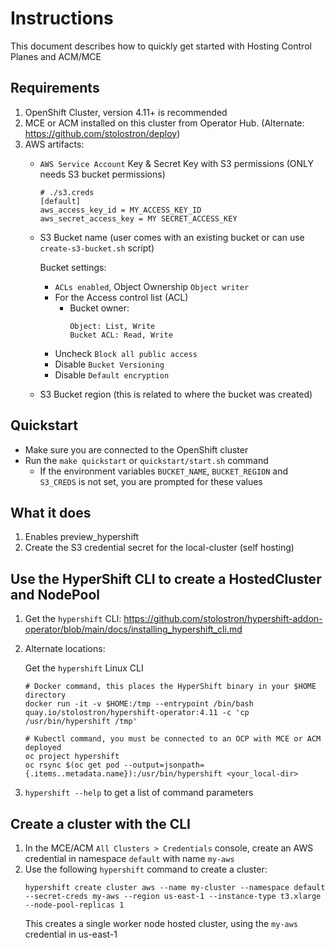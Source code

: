# Instructions
This document describes how to quickly get started with Hosting Control Planes and ACM/MCE

## Requirements
1. OpenShift Cluster, version 4.11+ is recommended
2. MCE or ACM installed on this cluster from Operator Hub. (Alternate: https://github.com/stolostron/deploy)
3. AWS artifacts:
   * `AWS Service Account` Key & Secret Key with S3 permissions (ONLY needs S3 bucket permissions)
      ```shell
      # ./s3.creds
      [default]
      aws_access_key_id = MY_ACCESS_KEY_ID
      aws_secret_access_key = MY SECRET_ACCESS_KEY
      ```
   * S3 Bucket name (user comes with an existing bucket or can use `create-s3-bucket.sh` script)
      
        Bucket settings:
      * `ACLs enabled`, Object Ownership `Object writer`
      * For the Access control list (ACL)
         * Bucket owner:
            ```
            Object: List, Write
            Bucket ACL: Read, Write
            ```
      * Uncheck `Block all public access`
      * Disable `Bucket Versioning`
      * Disable `Default encryption`
      
   * S3 Bucket region (this is related to where the bucket was created)

## Quickstart
* Make sure you are connected to the OpenShift cluster
* Run the `make quickstart` or `quickstart/start.sh` command
  * If the environment variables `BUCKET_NAME`, `BUCKET_REGION` and `S3_CREDS` is not set, you are prompted for these values

## What it does
1. Enables preview_hypershift
2. Create the S3 credential secret for the local-cluster (self hosting)

## Use the HyperShift CLI to create a HostedCluster and NodePool
1. Get the `hypershift` CLI:
https://github.com/stolostron/hypershift-addon-operator/blob/main/docs/installing_hypershift_cli.md

2. Alternate locations:

   Get the `hypershift` Linux CLI
   ```shell
   # Docker command, this places the HyperShift binary in your $HOME directory
   docker run -it -v $HOME:/tmp --entrypoint /bin/bash quay.io/stolostron/hypershift-operator:4.11 -c 'cp /usr/bin/hypershift /tmp'

   # Kubectl command, you must be connected to an OCP with MCE or ACM deployed
   oc project hypershift
   oc rsync $(oc get pod --output=jsonpath={.items..metadata.name}):/usr/bin/hypershift <your_local-dir>
   ```

3. `hypershift --help` to get a list of command parameters

## Create a cluster with the CLI
1. In the MCE/ACM `All Clusters > Credentials` console, create an AWS credential in namespace `default` with name `my-aws`
2. Use the following `hypershift` command to create a cluster:
   ```shell
   hypershift create cluster aws --name my-cluster --namespace default --secret-creds my-aws --region us-east-1 --instance-type t3.xlarge --node-pool-replicas 1
   ```
   This creates a single worker node hosted cluster, using the `my-aws` credential in us-east-1